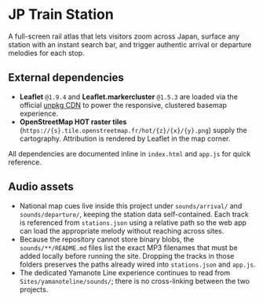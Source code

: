 # JP Train Station

A full-screen rail atlas that lets visitors zoom across Japan, surface any station with an instant search bar, and trigger authentic arrival or departure melodies for each stop.

## External dependencies

- **Leaflet** `@1.9.4` and **Leaflet.markercluster** `@1.5.3` are loaded via the official [unpkg CDN](https://unpkg.com/) to power the responsive, clustered basemap experience.
- **OpenStreetMap HOT raster tiles** (`https://{s}.tile.openstreetmap.fr/hot/{z}/{x}/{y}.png`) supply the cartography. Attribution is rendered by Leaflet in the map corner.

All dependencies are documented inline in `index.html` and `app.js` for quick reference.

## Audio assets

- National map cues live inside this project under `sounds/arrival/` and `sounds/departure/`, keeping the station data self-contained. Each track is referenced from `stations.json` using a relative path so the web app can load the appropriate melody without reaching across sites.
- Because the repository cannot store binary blobs, the `sounds/**/README.md` files list the exact MP3 filenames that must be added locally before running the site. Dropping the tracks in those folders preserves the paths already wired into `stations.json` and `app.js`.
- The dedicated Yamanote Line experience continues to read from `Sites/yamanoteline/sounds/`; there is no cross-linking between the two projects.
